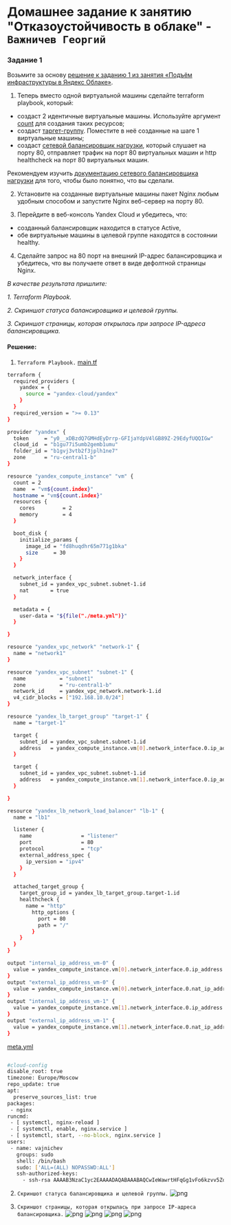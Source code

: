# Домашнее задание к занятию "Отказоустойчивость в облаке" - `Важничев Георгий`


### Задание 1
Возьмите за основу [решение к заданию 1 из занятия «Подъём инфраструктуры в Яндекс Облаке»](https://github.com/netology-code/sdvps-homeworks/blob/main/7-03.md#задание-1).

1. Теперь вместо одной виртуальной машины сделайте terraform playbook, который:

- создаст 2 идентичные виртуальные машины. Используйте аргумент [count](https://www.terraform.io/docs/language/meta-arguments/count.html) для создания таких ресурсов;
- создаст [таргет-группу](https://registry.terraform.io/providers/yandex-cloud/yandex/latest/docs/resources/lb_target_group). Поместите в неё созданные на шаге 1 виртуальные машины;
- создаст [сетевой балансировщик нагрузки](https://registry.terraform.io/providers/yandex-cloud/yandex/latest/docs/resources/lb_network_load_balancer), который слушает на порту 80, отправляет трафик на порт 80 виртуальных машин и http healthcheck на порт 80 виртуальных машин.

Рекомендуем изучить [документацию сетевого балансировщика нагрузки](https://cloud.yandex.ru/docs/network-load-balancer/quickstart) для того, чтобы было понятно, что вы сделали.

2. Установите на созданные виртуальные машины пакет Nginx любым удобным способом и запустите Nginx веб-сервер на порту 80.

3. Перейдите в веб-консоль Yandex Cloud и убедитесь, что:

- созданный балансировщик находится в статусе Active,
- обе виртуальные машины в целевой группе находятся в состоянии healthy.

4. Сделайте запрос на 80 порт на внешний IP-адрес балансировщика и убедитесь, что вы получаете ответ в виде дефолтной страницы Nginx.

*В качестве результата пришлите:*

*1. Terraform Playbook.*

*2. Скриншот статуса балансировщика и целевой группы.*

*3. Скриншот страницы, которая открылась при запросе IP-адреса балансировщика.*


#### Решение:
1. `Terraform Playbook.`
[main.tf](https://github.com/vajnichev/10-04-hw/blob/main/main.tf) 
```bash
terraform {
  required_providers {
    yandex = {
      source = "yandex-cloud/yandex"
    }
  }
  required_version = ">= 0.13"
}

provider "yandex" {
  token     = "y0__xDBzdQ7GMHdEyDrrp-GFIjaYdpV4lGB89Z-29EdyfUQQIGw"
  cloud_id  = "b1gu77i5umb2gemb1umu"
  folder_id = "b1gvj3vtb2f3jplh1ne7"
  zone      = "ru-central1-b"
}

resource "yandex_compute_instance" "vm" {
  count = 2
  name  = "vm${count.index}"
  hostname = "vm${count.index}"
  resources {
    cores         = 2
    memory        = 4
  }

  boot_disk {
    initialize_params {
      image_id = "fd8huqdhr65m771g1bka"
      size     = 30
    }
  }

  network_interface {
    subnet_id = yandex_vpc_subnet.subnet-1.id
    nat       = true
  }

  metadata = {
    user-data = "${file("./meta.yml")}"
  }

}

resource "yandex_vpc_network" "network-1" {
  name = "network1"
}

resource "yandex_vpc_subnet" "subnet-1" {
  name           = "subnet1"
  zone           = "ru-central1-b"
  network_id     = yandex_vpc_network.network-1.id
  v4_cidr_blocks = ["192.168.10.0/24"]
}

resource "yandex_lb_target_group" "target-1" {
  name = "target-1"

  target {
    subnet_id = yandex_vpc_subnet.subnet-1.id
    address   = yandex_compute_instance.vm[0].network_interface.0.ip_address
  }

  target {
    subnet_id = yandex_vpc_subnet.subnet-1.id
    address   = yandex_compute_instance.vm[1].network_interface.0.ip_address
  }

}

resource "yandex_lb_network_load_balancer" "lb-1" {
  name = "lb1"

  listener {
    name                = "listener"
    port                = 80
    protocol            = "tcp"
    external_address_spec {
      ip_version = "ipv4"
    }
  }

  attached_target_group {
    target_group_id = yandex_lb_target_group.target-1.id
    healthcheck {
      name = "http"
        http_options {
          port = 80
          path = "/"
        }
    }
  }
}

output "internal_ip_address_vm-0" {
  value = yandex_compute_instance.vm[0].network_interface.0.ip_address
}
output "external_ip_address_vm-0" {
  value = yandex_compute_instance.vm[0].network_interface.0.nat_ip_address
}
output "internal_ip_address_vm-1" {
  value = yandex_compute_instance.vm[1].network_interface.0.ip_address
}
output "external_ip_address_vm-1" {
  value = yandex_compute_instance.vm[1].network_interface.0.nat_ip_address
}

```
[meta.yml](https://github.com/vajnichev/10-04-hw/blob/main/meta.yml)
```bash

#cloud-config
disable_root: true
timezone: Europe/Moscow
repo_update: true
apt:
  preserve_sources_list: true
packages:
 - nginx
runcmd:
 - [ systemctl, nginx-reload ]
 - [ systemctl, enable, nginx.service ]
 - [ systemctl, start, --no-block, nginx.service ]
users:
 - name: vajnichev
   groups: sudo
   shell: /bin/bash
   sudo: ['ALL=(ALL) NOPASSWD:ALL']
   ssh-authorized-keys:
     - ssh-rsa AAAAB3NzaC1yc2EAAAADAQABAAABAQCwIeWawrtHFqGg1vFo6kzvv5ZqaPaRjoWaHTu5tqSivUm79LgPM4dK/ydcNeVykO6WNSjYcaCRa5l25EIJHkHRM8+9Zy1SqsIjqN4faV3tXbMMZNHyfh+kp+vSHRADfSjRbptRsebT8SdBuw1YAJf9g4M+G4J/eiysp4e9ARIb7BRWyaJg6LZ35T09QSeutO8KZHDHEzQ6TiLtbFHo9OnFSC4HRORecGN9YQJmIOPkCB31mXLSm9cjFqHD7Vugpx3SwKufp+wt3C7zBh/jsMRgsF3NtOAigH0HhGKvGB+BeQgLH3/Oro7aFgbE8GAoFxaPyqWkAZMdTXISljOlyBuZ georgiy@georgiy-ubuntu

```
2. `Скриншот статуса балансировщика и целевой группы.`
![png](https://github.com/vajnichev/10-04-hw/blob/main/IMG/10.4.1.png)

3. `Скриншот страницы, которая открылась при запросе IP-адреса балансировщика.`
![png](https://github.com/vajnichev/10-04-hw/blob/main/IMG/10.4.2.png)
![png](https://github.com/vajnichev/10-04-hw/blob/main/IMG/10.4.3.png)
![png](https://github.com/vajnichev/10-04-hw/blob/main/IMG/10.4.4.png)
![png](https://github.com/vajnichev/10-04-hw/blob/main/IMG/10.4.5.png)
